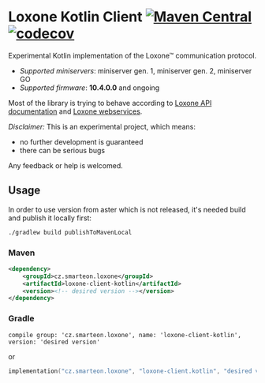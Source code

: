 # Loxone Kotlin Client [![Maven Central](https://maven-badges.herokuapp.com/maven-central/cz.smarteon.loxone/loxone-client-kotlin/badge.svg)](https://maven-badges.herokuapp.com/maven-central/cz-smarteon-loxone/loxone-client-kotlin) [![codecov](https://codecov.io/gh/Smarteon/loxone-client-kotlin/branch/master/graph/badge.svg)](https://codecov.io/gh/Smarteon/loxone-client-kotlin)
Experimental Kotlin implementation of the Loxone™ communication protocol.

* *Supported miniservers*: miniserver gen. 1, miniserver gen. 2, miniserver GO
* *Supported firmware*: **10.4.0.0** and ongoing

Most of the library is trying to behave according to 
[Loxone API documentation](https://www.loxone.com/enen/kb/api/) 
and [Loxone webservices](https://www.loxone.com/enen/kb/web-services/).  

*Disclaimer:*
This is an experimental project, which means:
* no further development is guaranteed
* there can be serious bugs 

Any feedback or help is welcomed.
 
## Usage
In order to use version from aster which is not released, it's needed build and publish it locally first:
```bash
./gradlew build publishToMavenLocal
```

### Maven
```xml
<dependency>
    <groupId>cz.smarteon.loxone</groupId>
    <artifactId>loxone-client-kotlin</artifactId>
    <version><!-- desired version --></version>
</dependency>
```

### Gradle
```
compile group: 'cz.smarteon.loxone', name: 'loxone-client-kotlin', version: 'desired version'
```
or
```kotlin
implementation("cz.smarteon.loxone", "loxone-client.kotlin", "desired version")
```
